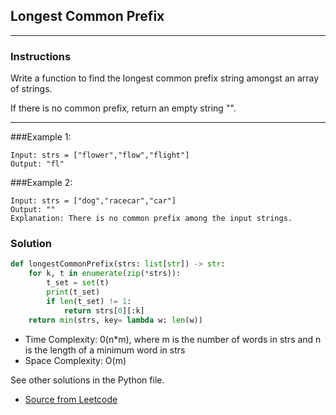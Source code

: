 ## Longest Common Prefix

---
### Instructions

Write a function to find the longest common prefix string amongst an array of strings.

If there is no common prefix, return an empty string "".

 
---

###Example 1:
```
Input: strs = ["flower","flow","flight"]
Output: "fl"
```
###Example 2:
```
Input: strs = ["dog","racecar","car"]
Output: ""
Explanation: There is no common prefix among the input strings.
```

### Solution

```py
def longestCommonPrefix(strs: list[str]) -> str:
    for k, t in enumerate(zip(*strs)):
        t_set = set(t)
        print(t_set)
        if len(t_set) != 1:
            return strs[0][:k]
    return min(strs, key= lambda w: len(w))

```

* Time Complexity: 0(n*m), where m is the number of words in strs and n is the length of a minimum word in strs
* Space Complexity: O(m)


See other solutions in the Python file.


* [Source from Leetcode](https://leetcode.com/problems/longest-common-prefix/submissions/?envType=study-plan-v2&envId=top-interview-150)